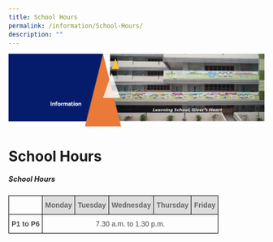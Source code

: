 ```yaml
---
title: School Hours
permalink: /information/School-Hours/
description: ""
---
```

![](/images/Information.png)

School Hours
============

##### **School Hours**

<style type="text/css">
.tg  {border-collapse:collapse;border-spacing:0;}
.tg td{border-color:black;border-style:solid;border-width:1px;font-family:Arial, sans-serif;font-size:14px;
  overflow:hidden;padding:10px 5px;word-break:normal;}
.tg th{border-color:black;border-style:solid;border-width:1px;font-family:Arial, sans-serif;font-size:14px;
  font-weight:normal;overflow:hidden;padding:10px 5px;word-break:normal;}
.tg .tg-a4yv{background-color:#DDD;color:#666;font-weight:bold;text-align:center;vertical-align:top}
.tg .tg-baqh{text-align:center;vertical-align:top}
.tg .tg-8dwo{color:#4C4C4C;text-align:center;vertical-align:top}
.tg .tg-uv15{color:#4C4C4C;font-weight:bold;text-align:center;vertical-align:top}
</style>
<table class="tg">
<thead>
  <tr>
    <th class="tg-baqh"></th>
    <th class="tg-a4yv">Monday</th>
    <th class="tg-a4yv">Tuesday</th>
    <th class="tg-a4yv">Wednesday</th>
    <th class="tg-a4yv">Thursday</th>
    <th class="tg-a4yv"> Friday</th>
  </tr>
</thead>
<tbody>
  <tr>
    <td class="tg-uv15">P1 to  P6</td>
    <td class="tg-8dwo" colspan="5">      7.30 a.m. to 1.30 p.m.   </td>
  </tr>
</tbody>
</table>